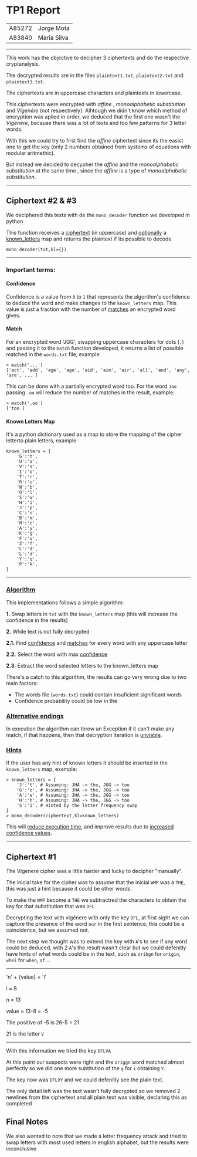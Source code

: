 # TP1 Report

<table>
    <tr> <td>A85272</td> <td>Jorge Mota </td> </tr>
    <tr> <td>A83840</td> <td>Maria Silva</td> </tr>
</table>

___

This work has the objective to decipher 3 ciphertexts and do the respective cryptanalysis.

The decrypted results are in the files `plaintext1.txt`, `plaintext2.txt` and `plaintext3.txt`.

The ciphertexts are in uppercase characters and plaintexts in lowercase.

This ciphertexts were encrypted with _affine_ , _monoalphabetic substitution_ and _Vigenère_ (not respectively). Alhtough we didn't know which method of encryption was aplied in order, we deduced that the first one wasn't the _Vigenère_, because there was a lot of texts and too few patterns for 3 letter words.

With this we could try to first find the _affine_ ciphertext since its the easist one to get the key (only 2 numbers obtained from systems of equations with modular aritmethic). 

But instead we decided to decypher the _affine_ and the _monoalphabetic substitution_ at the same time , since the _affine_ is a type of _monoalphabetic substitution_.

___
## Ciphertext #2 & #3

We deciphered this texts with de the `mono_decoder` function we developed in python

This function receives a <ins>ciphertext</ins> (in uppercase) and <ins>optionally</ins> a <ins>[known_letters](#Known-Letters-Map)</ins> map and returns the plaintext if its possible to decode

```
mono_decoder(txt,kl={})
```

___
### Important terms:

#### **Confidence**

Confidence is a value from `0` to `1` that represents the algorithm's confidence to deduce the word and make changes to the `known_letters` map. This value is just a fraction with the number of [matches](#Match) an encrypted word gives.

#### **Match**

For an encrypted word 'JGG', swapping uppercase characters for dots (`.`) and passing it to the `match` function developed, it returns a list of possible matched in the `words.txt` file, example:

```
> match('...')
['act', 'add', 'age', 'ago', 'aid', 'aim', 'air', 'all', 'and', 'any', 'are', ... ]
```

This can be done with a partially encrypted word too. For the word `Joo` passing `.oo` will reduce the number of matches in the result, example:

```
> match('.oo')
['too ]
```


#### **Known Letters Map**

<!--  
<div style="width: 100%; overflow: hidden;">
     <div style="width: 600px; float: left;"> Left </div>
     <div style="margin-left: 620px;"> Right </div>
</div>
-->

It's a python dictionary used as a map to store the mapping of the cipher letterto plain letters, example:

```
known_letters = {
    'G':'t',
    'U':'a',
    'V':'s',
    'I':'o',
    'T':'r',
    'R':'u',
    'N':'b',
    'O':'l',
    'S':'w',
    'H':'i',
    'J':'p',
    'C':'n',
    'B':'m',
    'M':'c',
    'A':'y',
    'K':'g',
    'F':'v',
    'Z':'f',
    'L':'d',
    'L':'d',
    'Y':'q',
    'P':'k',
}
```
___

### <ins>Algorithm</ins>
This implementations follows a simple algorithm:

**1.** Swap letters in `txt` with the `known_letters` map (this will increase the confidence in the results)

**2.** While text is not fully decrypted

**2.1.** Find [confidence](#Confidence) and [matches](#Match) for every word with any uppercase letter

**2.2.** Select the word with max [confidence](#Confidence)

**2.3.** Extract the word selected letters to the known_letters map

There's a catch to this algorithm, the results can go very wrong due to two main factors:

- The words file (`words.txt`) could contain insuficient significant words
- Confidence probability could be low in the

### <ins>Alternative endings</ins>
In execution the algorithm can throw an Exception if it can't make any match, if that happens, then that decryption iteration is <ins>unviable</ins>. 

### <ins>Hints</ins>
If the user has any hint of known letters it should be inserted in the `known_letters` map, example:

```
> known_letters = {
    'J':'t', # Assuming: JHA -> the, JGG -> too
    'G':'o', # Assuming: JHA -> the, JGG -> too
    'A':'e', # Assuming: JHA -> the, JGG -> too
    'H':'h', # Assuming: JHA -> the, JGG -> too
    'S':'i', # Hinted by the letter frequency swap
}
> mono_decoder(ciphertext,kl=known_letters)

```

This will <ins>reduce execution time</ins>, and improve results due to <ins>increased confidence values</ins>.



___
## Ciphertext #1


The Vigenere cipher was a little harder and lucky to decipher "manually".

The inicial take for the cipher was to assume that 
the inicial `WMP` was a `THE`, this was just a hint because it could be other words.

To make the `WMP` become a `THE` we subtractred the characters to obtain the key for that substitution that was `DFL`

Decrypting the text with vigénere with only the key `DFL`,
at first sight we can capture the presence of the word `our` in the first sentence, this could be a coincidence, but we assumed not.

The next step we thought was to extend the key with `A`'s to see if any word could be deduced, with 2 `A`'s the result wasn't clear 
but we could defenitly have hints of what words could be in the text, such as `oribgn` for `origin`, `whei` for `when`, `of` ...

___
'n' + {value} = 'i'

i = 8

n = 13

value = 13-8 = -5

The positive of -5 is 26-5 = 21

21 is the letter `V`
___

With this information we tried the key `DFLVA`

At this point our suspects were right and the `origgn` word matched almost perfectly so we did
 one more subtitution of the `g` for `i` obtaining `Y`.

The key now was `DFLVY` and we could defenitly see the plain text.

The only detail left was the text wasn't fully decrypted so we removed 2 newlines from the ciphertext
and all plain text was visible, declaring this as completed



## Final Notes

We also wanted to note that we made a letter frequency attack and tried to swap letters with most used letters in english alphabet, but the results were inconclusive